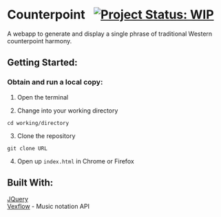 # Counterpoint &nbsp; [![Project Status: WIP](https://www.repostatus.org/badges/latest/wip.svg)](https://www.repostatus.org/#wip)

A webapp to generate and display a single phrase of traditional Western counterpoint harmony.

## Getting Started:
### Obtain and run a local copy:

1. Open the terminal

2. Change into your working directory

```
cd working/directory
```

3. Clone the repository

```
git clone URL
```

4. Open up `index.html` in Chrome or Firefox

## Built With:
[JQuery](https://jquery.com/) <br>
[Vexflow](https://github.com/0xfe/vexflow) - Music notation API
